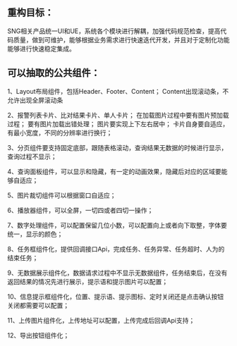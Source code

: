 
## 重构目标：
 SNG相关产品统一UI和UE，系统各个模块进行解耦，加强代码规范检查，提高代码质量，做到可维护，能够根据业务需求进行快速迭代开发，并且对于定制化功能能够进行快速稳定集成。
## 可以抽取的公共组件：
<p>
1、Layout布局组件，包括Header、Footer、Content；
Content出现滚动条，不允许出现全屏滚动条
</p>
<p>
2、报警列表卡片、比对结果卡片、单人卡片；
在加载图片过程中要有图片预加载过程；
要有图片加载出错处理；
图片要实现上下左右居中；
卡片自身要自适应，有最小宽度，不同的分辨率进行换行；
</p>
<p>
3、分页组件要支持固定底部，跟随表格滚动，查询结果无数据的时候进行显示，查询过程不显示；
</p>
<p>
4、查询面板组件，可以显示和隐藏，有一定的动画效果，隐藏后对应的区域要能够自适应；
</p>
<p>
5、图片裁切组件可以根据窗口自适应；
</p>
<p>
6、播放器组件，可以全屏，一切四或者四切一操作；
</p>
<p>
7、数字处理组件，可以配置保留几位小数，可以配置向上或者向下取整，字体要统一，显示的颜色；
</p>
<p>
8、任务框组件化，提供回调接口Api，完成任务、任务异常、任务超时、人为的结束任务；
<p>
9、无数据展示组件化，数据请求过程中不显示无数据组件，任务结束后，在没有返回结果的情况先进行展示，提示语和提示图片可以配置；
</p>
<p>
10、信息提示框组件化，位置、提示语、提示图标、定时关闭还是点击确认按钮关闭都需要可以配置；
</p>
<p>
11、上传图片组件化，上传地址可以配置，上传完成后回调Api支持；
</p>
<p>
12、导出按钮组件化；
 </p>
